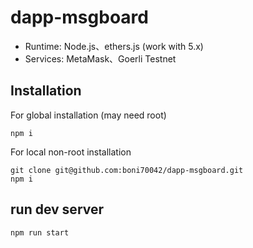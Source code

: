 ﻿# dapp-msgboard
* Runtime: Node.js、ethers.js (work with 5.x)
* Services: MetaMask、Goerli Testnet

## Installation
For global installation (may need root)

```
npm i
```

For local non-root installation
```
git clone git@github.com:boni70042/dapp-msgboard.git
npm i
```

## run dev server
```
npm run start
```
